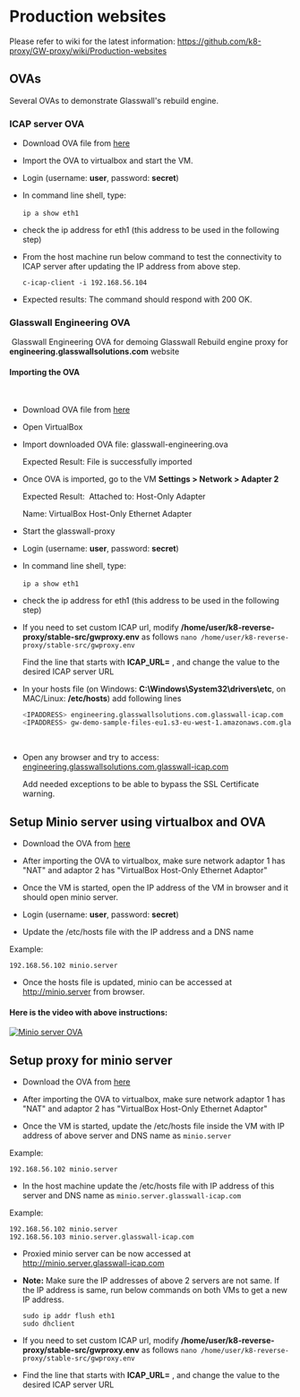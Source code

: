 # Production websites 

Please refer to wiki for the latest information: https://github.com/k8-proxy/GW-proxy/wiki/Production-websites


## OVAs

Several OVAs to demonstrate Glasswall's rebuild engine.

### ICAP server OVA

- Download OVA file from [here](https://glasswall-sow-ova.s3.amazonaws.com/vms/ICAP-Server/ubuntu.ova?X-Amz-Algorithm=AWS4-HMAC-SHA256&X-Amz-Credential=AKIA3NUU5XSYVTP3BV6R%2F20201116%2Fus-east-1%2Fs3%2Faws4_request&X-Amz-Date=20201116T154927Z&X-Amz-Expires=31536000&X-Amz-SignedHeaders=host&X-Amz-Signature=be6d14893edfa8a63426d0b85de8f8ca5c4d0e9cfa90939f0bf116c654d9dea9)

- Import the OVA to virtualbox and start the VM.

- Login (username: **user**, password: **secret**)

- In command line shell, type:
  
  `ip a show eth1`
​
- check the ip address for eth1 (this address to be used in the following step)

- From the host machine run below command to test the connectivity to ICAP server after updating the IP address from above step.

  `c-icap-client -i 192.168.56.104`

- Expected results: The command should respond with 200 OK.

### Glasswall Engineering OVA
​
Glasswall Engineering OVA for demoing Glasswall Rebuild engine proxy for **engineering.glasswallsolutions.com** website
​
#### Importing the OVA
​
- Download OVA file from [here](https://glasswall-sow-ova.s3.amazonaws.com/vms/Engineering-website/glasswall-engineering.ova?X-Amz-Algorithm=AWS4-HMAC-SHA256&X-Amz-Credential=AKIA3NUU5XSYVTP3BV6R%2F20201116%2Fus-east-1%2Fs3%2Faws4_request&X-Amz-Date=20201116T155056Z&X-Amz-Expires=31536000&X-Amz-SignedHeaders=host&X-Amz-Signature=f3e4fd8bac2f4b6bb91169496527bcceb7781cf247d4fec4cfc3676d200aa372)
- Open VirtualBox
- Import downloaded OVA file: glasswall-engineering.ova
    
     Expected Result: File is successfully imported
​
- Once OVA is imported, go to the VM **Settings > Network > Adapter 2** 


    Expected Result: 
    ​
    Attached to: Host-Only Adapter

    Name: VirtualBox Host-Only Ethernet Adapter
​
- Start the glasswall-proxy
​
- Login (username: **user**, password: **secret**)
​
- In command line shell, type:
  
  `ip a show eth1`
​

- check the ip address for eth1 (this address to be used in the following step)
​
- If you need to set custom ICAP url, modify **/home/user/k8-reverse-proxy/stable-src/gwproxy.env** as follows
​
  `nano /home/user/k8-reverse-proxy/stable-src/gwproxy.env`
  
  Find the line that starts with **ICAP_URL=** , and change the value to the desired ICAP server URL 
​​
- In your hosts file (on Windows: **C:\Windows\System32\drivers\etc**, on MAC/Linux: **/etc/hosts**) add following lines
  
  ```bash
  <IPADDRESS> engineering.glasswallsolutions.com.glasswall-icap.com
  <IPADDRESS> gw-demo-sample-files-eu1.s3-eu-west-1.amazonaws.com.glasswall-icap.com
  ```
​
- Open any browser and try to access: [engineering.glasswallsolutions.com.glasswall-icap.com](https://engineering.glasswallsolutions.com.glasswall-icap.com)
  
  Add needed exceptions to be able to bypass the SSL Certificate warning.


## Setup Minio server using virtualbox and OVA

- Download the OVA from [here](https://glasswall-sow-ova.s3.eu-west-1.amazonaws.com/vms/Minio-Server/minio_server.ova?X-Amz-Algorithm=AWS4-HMAC-SHA256&X-Amz-Credential=AKIA3NUU5XSYW4UDSC6T%2F20201116%2Feu-west-1%2Fs3%2Faws4_request&X-Amz-Date=20201116T095417Z&X-Amz-Expires=604740&X-Amz-SignedHeaders=host&X-Amz-Signature=15e1d91a6ac7b149ef2d92ef99928f4101c6a5a11e340c1c666bad6362397f88)

- After importing the OVA to virtualbox, make sure network adaptor 1 has "NAT" and adaptor 2 has "VirtualBox Host-Only Ethernet Adaptor"

- Once the VM is started, open the IP address of the VM in browser and it should open minio server.

- Login (username: **user**, password: **secret**)

- Update the /etc/hosts file with the IP address and a DNS name

Example:

    192.168.56.102 minio.server

- Once the hosts file is updated, minio can be accessed at http://minio.server from browser.

#### Here is the video with above instructions:

[![Minio server OVA](https://img.youtube.com/vi/itMyB8-HTMk/0.jpg)](https://www.youtube.com/watch?v=itMyB8-HTMk)

## Setup proxy for minio server

- Download the OVA from [here](https://glasswall-sow-ova.s3.eu-west-1.amazonaws.com/vms/Minio-Server/minio_proxy.ova?X-Amz-Algorithm=AWS4-HMAC-SHA256&X-Amz-Credential=AKIA3NUU5XSYW4UDSC6T%2F20201116%2Feu-west-1%2Fs3%2Faws4_request&X-Amz-Date=20201116T095741Z&X-Amz-Expires=604740&X-Amz-SignedHeaders=host&X-Amz-Signature=65c8d8ebe4e79374a5cbb84df7c277b8fb9b848977e67ea6bf4f50e9cc5d41ec)

- After importing the OVA to virtualbox, make sure network adaptor 1 has "NAT" and adaptor 2 has "VirtualBox Host-Only Ethernet Adaptor"

- Once the VM is started, update the /etc/hosts file inside the VM with IP address of above server and DNS name as `minio.server`

Example:

    192.168.56.102 minio.server

- In the host machine update the /etc/hosts file with IP address of this server and DNS name as `minio.server.glasswall-icap.com`

Example:

    192.168.56.102 minio.server
    192.168.56.103 minio.server.glasswall-icap.com

- Proxied minio server can be now accessed at http://minio.server.glasswall-icap.com

- **Note:** Make sure the IP addresses of above 2 servers are not same. If the IP address is same, run below commands on both VMs to get a new IP address.

    ```
    sudo ip addr flush eth1
    sudo dhclient
    ```

- If you need to set custom ICAP url, modify **/home/user/k8-reverse-proxy/stable-src/gwproxy.env** as follows
​
  `nano /home/user/k8-reverse-proxy/stable-src/gwproxy.env`
  
-  Find the line that starts with **ICAP_URL=** , and change the value to the desired ICAP server URL 
​
